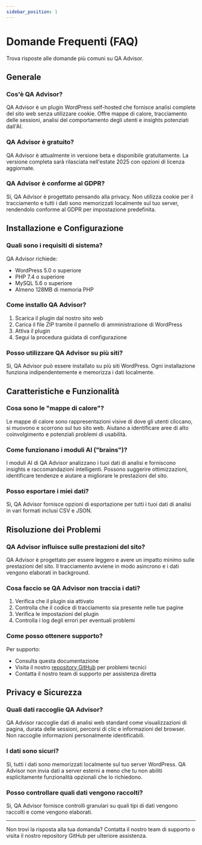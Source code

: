 ```yaml
---
sidebar_position: 1
---
```


# Domande Frequenti (FAQ)

Trova risposte alle domande più comuni su QA Advisor.

## Generale

### Cos'è QA Advisor?

QA Advisor è un plugin WordPress self-hosted che fornisce analisi complete del sito web senza utilizzare cookie. Offre mappe di calore, tracciamento delle sessioni, analisi del comportamento degli utenti e insights potenziati dall'AI.

### QA Advisor è gratuito?

QA Advisor è attualmente in versione beta e disponibile gratuitamente. La versione completa sarà rilasciata nell'estate 2025 con opzioni di licenza aggiornate.

### QA Advisor è conforme al GDPR?

Sì, QA Advisor è progettato pensando alla privacy. Non utilizza cookie per il tracciamento e tutti i dati sono memorizzati localmente sul tuo server, rendendolo conforme al GDPR per impostazione predefinita.

## Installazione e Configurazione

### Quali sono i requisiti di sistema?

QA Advisor richiede:
- WordPress 5.0 o superiore
- PHP 7.4 o superiore
- MySQL 5.6 o superiore
- Almeno 128MB di memoria PHP

### Come installo QA Advisor?

1. Scarica il plugin dal nostro sito web
2. Carica il file ZIP tramite il pannello di amministrazione di WordPress
3. Attiva il plugin
4. Segui la procedura guidata di configurazione

### Posso utilizzare QA Advisor su più siti?

Sì, QA Advisor può essere installato su più siti WordPress. Ogni installazione funziona indipendentemente e memorizza i dati localmente.

## Caratteristiche e Funzionalità

### Cosa sono le "mappe di calore"?

Le mappe di calore sono rappresentazioni visive di dove gli utenti cliccano, si muovono e scorrono sul tuo sito web. Aiutano a identificare aree di alto coinvolgimento e potenziali problemi di usabilità.

### Come funzionano i moduli AI ("brains")?

I moduli AI di QA Advisor analizzano i tuoi dati di analisi e forniscono insights e raccomandazioni intelligenti. Possono suggerire ottimizzazioni, identificare tendenze e aiutare a migliorare le prestazioni del sito.

### Posso esportare i miei dati?

Sì, QA Advisor fornisce opzioni di esportazione per tutti i tuoi dati di analisi in vari formati inclusi CSV e JSON.

## Risoluzione dei Problemi

### QA Advisor influisce sulle prestazioni del sito?

QA Advisor è progettato per essere leggero e avere un impatto minimo sulle prestazioni del sito. Il tracciamento avviene in modo asincrono e i dati vengono elaborati in background.

### Cosa faccio se QA Advisor non traccia i dati?

1. Verifica che il plugin sia attivato
2. Controlla che il codice di tracciamento sia presente nelle tue pagine
3. Verifica le impostazioni del plugin
4. Controlla i log degli errori per eventuali problemi

### Come posso ottenere supporto?

Per supporto:
- Consulta questa documentazione
- Visita il nostro [repository GitHub](https://github.com/quarka-org) per problemi tecnici
- Contatta il nostro team di supporto per assistenza diretta

## Privacy e Sicurezza

### Quali dati raccoglie QA Advisor?

QA Advisor raccoglie dati di analisi web standard come visualizzazioni di pagina, durata delle sessioni, percorsi di clic e informazioni del browser. Non raccoglie informazioni personalmente identificabili.

### I dati sono sicuri?

Sì, tutti i dati sono memorizzati localmente sul tuo server WordPress. QA Advisor non invia dati a server esterni a meno che tu non abiliti esplicitamente funzionalità opzionali che lo richiedono.

### Posso controllare quali dati vengono raccolti?

Sì, QA Advisor fornisce controlli granulari su quali tipi di dati vengono raccolti e come vengono elaborati.

---

Non trovi la risposta alla tua domanda? Contatta il nostro team di supporto o visita il nostro repository GitHub per ulteriore assistenza.
